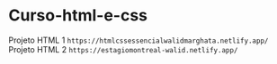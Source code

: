 # Curso-html-e-css
Projeto HTML 1
``https://htmlcssessencialwalidmarghata.netlify.app/``
Projeto HTML 2
``https://estagiomontreal-walid.netlify.app/``
